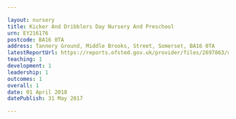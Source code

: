 ```yaml
---

layout: nursery
title: Kicker And Dribblers Day Nursery And Preschool
urn: EY216176
postcode: BA16 0TA
address: Tannery Ground, Middle Brooks, Street, Somerset, BA16 0TA
latestReportUrl: https://reports.ofsted.gov.uk/provider/files/2697863/urn/EY216176.pdf
teaching: 1
development: 1
leadership: 1
outcomes: 1
overall: 1
date: 01 April 2018 
datePublish: 31 May 2017

---
```

